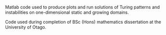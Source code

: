 Matlab code used to produce plots and run solutions of Turing patterns and instabilities on one-dimensional static and growing domains.

Code used during completion of BSc (Hons) mathematics dissertation at the University of Otago.
